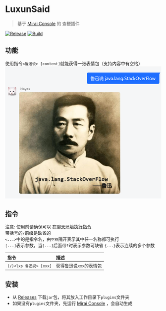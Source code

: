 # LuxunSaid

> 基于 [Mirai Console](https://github.com/mamoe/mirai-console) 的 查梗插件

[![Release](https://img.shields.io/github/v/release/Echoosx/LuxunSaid)](https://github.com/Echoosx/LuxunSaid/releases)
[![Build](https://github.com/Echoosx/LuxunSaid/workflows/Java%20CI%20with%20Gradle/badge.svg?branch=master)](https://github.com/Echoosx/LuxunSaid/actions/workflows/gradle.yml)

## 功能
使用指令`<鲁迅说> [content]`就能获得一张表情包（支持内容中有空格）
![img.png](static/img.png)

## 指令
注意: 使用前请确保可以 [在聊天环境执行指令](https://github.com/project-mirai/chat-command)  
带括号的`/`前缀是缺省的  
`<...>`中的是指令名，由`空格`隔开表示其中任一名称都可执行  
`[...]`表示参数，当`[...]`后面带`?`时表示参数可缺省
`{...}`表示连续的多个参数


| 指令                   | 描述             |
|:---------------------|:---------------|
| `(/)<lxs 鲁迅说> [xxx]` | 获得鲁迅说`xxx`的表情包 |

## 安装
- 从 [Releases](https://github.com/Echoosx/MemeSeeker/releases) 下载`jar`包，将其放入工作目录下`plugins`文件夹
- 如果没有`plugins`文件夹，先运行 [Mirai Console](https://github.com/mamoe/mirai-console) ，会自动生成